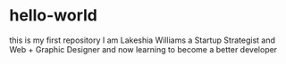 # hello-world
this is my first repository
I am Lakeshia Williams a Startup Strategist and Web + Graphic Designer and now learning to become a better developer
